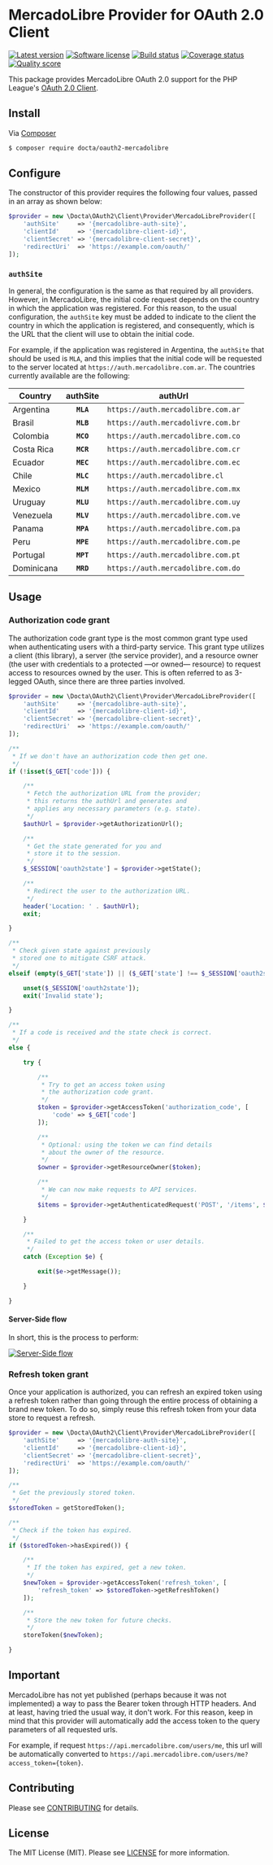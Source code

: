# MercadoLibre Provider for OAuth 2.0 Client

[![Latest version](https://img.shields.io/github/release/docta/oauth2-mercadolibre.svg?style=flat-square)](https://github.com/docta/oauth2-mercadolibre/releases)
[![Software license](https://img.shields.io/badge/license-MIT-brightgreen.svg?style=flat-square)](LICENSE)
[![Build status](https://img.shields.io/travis/docta/oauth2-mercadolibre/master.svg?style=flat-square)](https://travis-ci.org/docta/oauth2-mercadolibre)
[![Coverage status](https://img.shields.io/scrutinizer/coverage/g/docta/oauth2-mercadolibre.svg?style=flat-square)](https://scrutinizer-ci.com/g/docta/oauth2-mercadolibre/code-structure)
[![Quality score](https://img.shields.io/scrutinizer/g/docta/oauth2-mercadolibre.svg?style=flat-square)](https://scrutinizer-ci.com/g/docta/oauth2-mercadolibre)

This package provides MercadoLibre OAuth 2.0 support for the PHP League's [OAuth 2.0 Client](https://github.com/thephpleague/oauth2-client).

## Install

Via [Composer](https://getcomposer.org/)

```bash
$ composer require docta/oauth2-mercadolibre
```

## Configure

The constructor of this provider requires the following four values, passed in an array as shown below:

```php
$provider = new \Docta\OAuth2\Client\Provider\MercadoLibreProvider([
    'authSite'     => '{mercadolibre-auth-site}',
    'clientId'     => '{mercadolibre-client-id}',
    'clientSecret' => '{mercadolibre-client-secret}',
    'redirectUri'  => 'https://example.com/oauth/'
]);
```

### `authSite`

In general, the configuration is the same as that required by all providers. However, in MercadoLibre, the initial code request depends on the country in which the application was registered. For this reason, to the usual configuration, the `authSite` key must be added to indicate to the client the country in which the application is registered, and consequently, which is the URL that the client will use to obtain the initial code.

For example, if the application was registered in Argentina, the `authSite` that should be used is `MLA`, and this implies that the initial code will be requested to the server located at `https://auth.mercadolibre.com.ar`. The countries currently available are the following:

| Country    |  authSite | authUrl                            |
|------------|:---------:|------------------------------------|
| Argentina  | **`MLA`** | `https://auth.mercadolibre.com.ar` |
| Brasil     | **`MLB`** | `https://auth.mercadolivre.com.br` |
| Colombia   | **`MCO`** | `https://auth.mercadolibre.com.co` |
| Costa Rica | **`MCR`** | `https://auth.mercadolibre.com.cr` |
| Ecuador    | **`MEC`** | `https://auth.mercadolibre.com.ec` |
| Chile      | **`MLC`** | `https://auth.mercadolibre.cl`     |
| Mexico     | **`MLM`** | `https://auth.mercadolibre.com.mx` |
| Uruguay    | **`MLU`** | `https://auth.mercadolibre.com.uy` |
| Venezuela  | **`MLV`** | `https://auth.mercadolibre.com.ve` |
| Panama     | **`MPA`** | `https://auth.mercadolibre.com.pa` |
| Peru       | **`MPE`** | `https://auth.mercadolibre.com.pe` |
| Portugal   | **`MPT`** | `https://auth.mercadolibre.com.pt` |
| Dominicana | **`MRD`** | `https://auth.mercadolibre.com.do` |

## Usage

### Authorization code grant

The authorization code grant type is the most common grant type used when authenticating users with a third-party service. This grant type utilizes a client (this library), a server (the service provider), and a resource owner (the user with credentials to a protected —or owned— resource) to request access to resources owned by the user. This is often referred to as 3-legged OAuth, since there are three parties involved.

```php
$provider = new \Docta\OAuth2\Client\Provider\MercadoLibreProvider([
    'authSite'     => '{mercadolibre-auth-site}',
    'clientId'     => '{mercadolibre-client-id}',
    'clientSecret' => '{mercadolibre-client-secret}',
    'redirectUri'  => 'https://example.com/oauth/'
]);

/**
 * If we don't have an authorization code then get one.
 */
if (!isset($_GET['code'])) {

    /**
     * Fetch the authorization URL from the provider;
     * this returns the authUrl and generates and
     * applies any necessary parameters (e.g. state).
     */
    $authUrl = $provider->getAuthorizationUrl();

    /**
     * Get the state generated for you and
     * store it to the session.
     */
    $_SESSION['oauth2state'] = $provider->getState();

    /**
     * Redirect the user to the authorization URL.
     */
    header('Location: ' . $authUrl);
    exit;

}

/**
 * Check given state against previously
 * stored one to mitigate CSRF attack.
 */
elseif (empty($_GET['state']) || ($_GET['state'] !== $_SESSION['oauth2state'])) {

    unset($_SESSION['oauth2state']);
    exit('Invalid state');

}

/**
 * If a code is received and the state check is correct.
 */
else {

    try {

        /**
         * Try to get an access token using
         * the authorization code grant.
         */
        $token = $provider->getAccessToken('authorization_code', [
            'code' => $_GET['code']
        ]);

        /**
         * Optional: using the token we can find details
         * about the owner of the resource.
         */
        $owner = $provider->getResourceOwner($token);

        /**
         * We can now make requests to API services.
         */
        $items = $provider->getAuthenticatedRequest('POST', '/items', $token);

    }

    /**
     * Failed to get the access token or user details.
     */
    catch (Exception $e) {

        exit($e->getMessage());

    }

}
```

#### Server-Side flow

In short, this is the process to perform:

[![Server-Side flow](https://raw.githubusercontent.com/docta/oauth2-mercadolibre/master/flow.jpg)](http://developers.mercadolibre.com/server-side/)

### Refresh token grant

Once your application is authorized, you can refresh an expired token using a refresh token rather than going through the entire process of obtaining a brand new token. To do so, simply reuse this refresh token from your data store to request a refresh.

```php
$provider = new \Docta\OAuth2\Client\Provider\MercadoLibreProvider([
    'authSite'     => '{mercadolibre-auth-site}',
    'clientId'     => '{mercadolibre-client-id}',
    'clientSecret' => '{mercadolibre-client-secret}',
    'redirectUri'  => 'https://example.com/oauth/'
]);

/**
 * Get the previously stored token.
 */
$storedToken = getStoredToken();

/**
 * Check if the token has expired.
 */
if ($storedToken->hasExpired()) {

    /**
     * If the token has expired, get a new token.
     */
    $newToken = $provider->getAccessToken('refresh_token', [
        'refresh_token' => $storedToken->getRefreshToken()
    ]);

    /**
     * Store the new token for future checks.
     */
    storeToken($newToken);

}
```

## Important

MercadoLibre has not yet published (perhaps because it was not implemented) a way to pass the Bearer token through HTTP headers. And at least, having tried the usual way, it don't work. For this reason, keep in mind that this provider will automatically add the access token to the query parameters of all requested urls.

For example, if request `https://api.mercadolibre.com/users/me`, this url will be automatically converted to `https://api.mercadolibre.com/users/me?access_token={token}`.

## Contributing

Please see [CONTRIBUTING](https://github.com/docta/oauth2-mercadolibre/blob/master/CONTRIBUTING.md) for details.

## License

The MIT License (MIT). Please see [LICENSE](https://github.com/docta/oauth2-mercadolibre/blob/master/LICENSE) for more information.
